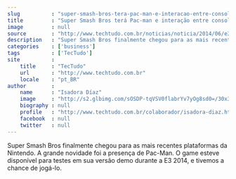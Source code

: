 ```yaml
---
slug          : "super-smash-bros-tera-pac-man-e-interacao-entre-consoles-da-nintendo"
title         : "Super Smash Bros terá Pac-man e interação entre consoles da Nintendo"
image         : null
source        : "http://www.techtudo.com.br/noticias/noticia/2014/06/e32014-super-smash-bros-tera-pac-man-e-interacao-entre-consoles-da-nintendo.html"
description   : "Super Smash Bros finalmente chegou para as mais recentes plataformas da Nintendo. A grande novidade foi a presença de Pac-Man. O game esteve disponível para testes em sua versão demo durante a E3 2014, e tivemos a chance de jogá-lo."
categories    : ['business']
tags          : ['TecTudo']
site          :
    title     : "TecTudo"
    url       : "http://www.techtudo.com.br"
    locale    : "pt_BR"
author        :
    name      : "Isadora Díaz"
    image     : "http://s2.glbimg.com/sOSDP-tqVSV0flabrYv7yOg8sd0=/30x30/s2.glbimg.com/aWV_4zazFi7SPrDhqnI0N6jTgTA=/0x0:140x140/75x75/s.glbimg.com/po/tt/f/original/2011/08/08/isadora-diaz.jpg"
    biography : null
    profile   : "http://www.techtudo.com.br/colaborador/isadora-diaz.html"
    facebook  : null
    twitter   : null
---
```


Super Smash Bros finalmente chegou para as mais recentes plataformas da Nintendo. A grande novidade foi a presença de Pac-Man. O game esteve disponível para testes em sua versão demo durante a E3 2014, e tivemos a chance de jogá-lo.
